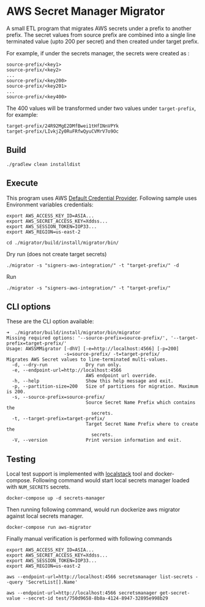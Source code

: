 # AWS Secret Manager Migrator

A small ETL program that migrates AWS secrets under a prefix to another prefix. The secret values
from source prefix are combined into a single line terminated value (upto 200 per secret) and then created under target
prefix.

For example, if under the secrets manager, the secrets were created as :
~~~
source-prefix/<key1>
source-prefix/<key2>
...
source-prefix/<key200>
source-prefix/<key201>
...
source-prefix/<key400>
~~~

The 400 values will be transformed under two values under `target-prefix`, for example:
~~~
target-prefix/24R92MgE2DMfBwei1tHfINnVPYk
target-prefix/LIvkjZy0RuFRfwQyuCVMrV7o9Oc
~~~

## Build
~~~
./gradlew clean installdist
~~~

## Execute
This program uses AWS [Default Credential Provider](https://docs.aws.amazon.com/sdk-for-java/latest/developer-guide/credentials.html#credentials-chain).
Following sample uses Environment variables credentials: 
~~~
export AWS_ACCESS_KEY_ID=ASIA...
export AWS_SECRET_ACCESS_KEY=Xddss...
export AWS_SESSION_TOKEN=IOP33...
export AWS_REGION=us-east-2

cd ./migrator/build/install/migrator/bin/
~~~

Dry run (does not create target secrets)
~~~
./migrator -s "signers-aws-integration/" -t "target-prefix/" -d
~~~

Run
~~~
./migrator -s "signers-aws-integration/" -t "target-prefix/"
~~~

## CLI options

These are the CLI option available:
~~~
➜  ./migrator/build/install/migrator/bin/migrator
Missing required options: '--source-prefix=source-prefix/', '--target-prefix=target-prefix/'
Usage: AWSSMMigrator [-dhV] [-e=http://localhost:4566] [-p=200]
                     -s=source-prefix/ -t=target-prefix/
Migrates AWS Secret values to line-terminated multi-values.
  -d, --dry-run              Dry run only.
  -e, --endpoint-url=http://localhost:4566
                             AWS endpoint url override.
  -h, --help                 Show this help message and exit.
  -p, --partition-size=200   Size of partitions for migration. Maximum is 200.
  -s, --source-prefix=source-prefix/
                             Source Secret Name Prefix which contains the
                               secrets.
  -t, --target-prefix=target-prefix/
                             Target Secret Name Prefix where to create the
                               secrets.
  -V, --version              Print version information and exit.
~~~

## Testing
Local test support is implemented with [localstack](https://docs.localstack.cloud) tool and docker-compose.
Following command would start local secrets manager loaded with `NUM_SECRETS` secrets.
~~~
docker-compose up -d secrets-manager
~~~
Then running following command, would run dockerize aws migrator against local secrets manager.
~~~
docker-compose run aws-migrator
~~~
Finally manual verification is performed with following commands
~~~
export AWS_ACCESS_KEY_ID=ASIA...
export AWS_SECRET_ACCESS_KEY=Xddss...
export AWS_SESSION_TOKEN=IOP33...
export AWS_REGION=us-east-2

aws --endpoint-url=http://localhost:4566 secretsmanager list-secrets --query 'SecretList[].Name'

aws --endpoint-url=http://localhost:4566 secretsmanager get-secret-value --secret-id test/750d9658-8b8a-4124-8947-32895e998b29
~~~